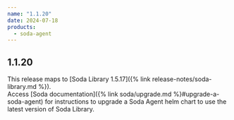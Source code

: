 ```yaml
---
name: "1.1.20"
date: 2024-07-18
products:
  - soda-agent
---
```

## 1.1.20

This release maps to [Soda Library 1.5.17]({% link release-notes/soda-library.md %}). <br />
Access [Soda documentation]({% link soda/upgrade.md %}#upgrade-a-soda-agent) for instructions to upgrade a Soda Agent helm chart to use the latest version of Soda Library.